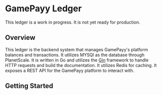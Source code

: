 # GamePayy Ledger

This ledger is a work in progress. It is not yet ready for production.

## Overview

This ledger is the backend system that manages GamePayy's platform balances and transactions. It utilizes MYSQl as the database through PlanetScale. It is written in Go and utilizes the [Gin](https://github.com/gin-gonic/gin) framework to handle HTTP requests and build the documentation. It utilizes Redis for caching.
It exposes a REST API for the GamePayy platform to interact with.


## Getting Started

